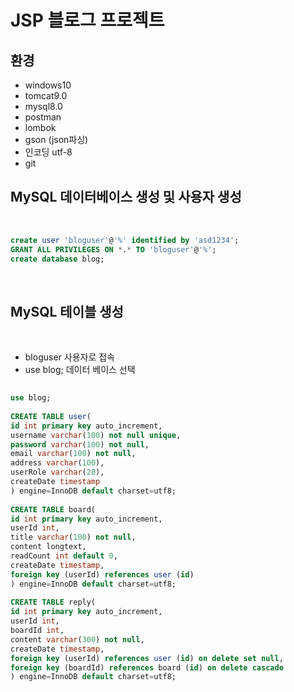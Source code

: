 # JSP 블로그 프로젝트

## 환경
- windows10
- tomcat9.0
- mysql8.0
- postman
- lombok
- gson (json파싱)
- 인코딩 utf-8
- git
​


## MySQL 데이터베이스 생성 및 사용자 생성
​
```sql
create user 'bloguser'@'%' identified by 'asd1234';
GRANT ALL PRIVILEGES ON *.* TO 'bloguser'@'%';
create database blog;
```
​
## MySQL 테이블 생성
​
- bloguser 사용자로 접속
- use blog; 데이터 베이스 선택
​
```sql
​
use blog;
​
CREATE TABLE user(
id int primary key auto_increment,
username varchar(100) not null unique,
password varchar(100) not null,
email varchar(100) not null,
address varchar(100),
userRole varchar(20),
createDate timestamp
) engine=InnoDB default charset=utf8;
​
CREATE TABLE board(
id int primary key auto_increment,
userId int,
title varchar(100) not null,
content longtext,
readCount int default 0,
createDate timestamp,
foreign key (userId) references user (id)
) engine=InnoDB default charset=utf8;
​
CREATE TABLE reply(
id int primary key auto_increment,
userId int,
boardId int,
content varchar(300) not null,
createDate timestamp,
foreign key (userId) references user (id) on delete set null,
foreign key (boardId) references board (id) on delete cascade
) engine=InnoDB default charset=utf8;
```
